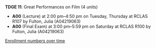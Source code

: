**TDGE 11**: Great Performances on Film (4 units)

- **A00** (Lecture) at 2:00 pm–4:50 pm on Tuesday, Thursday at RCLAS R107 by Fulton, Julia (A04219063)
- **A00** (Final Exam) at 3:00 pm–5:59 pm on Saturday at RCLAS R100 by Fulton, Julia (A04219063)

[Enrollment numbers over time](./TDGE11.tsv)

